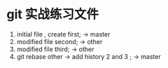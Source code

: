 # git 实战练习文件
1. initial file , create first; -> master
2. modified file second; -> other
3. modified file third; -> other
4. git rebase other -> add history 2 and 3 ; -> master
